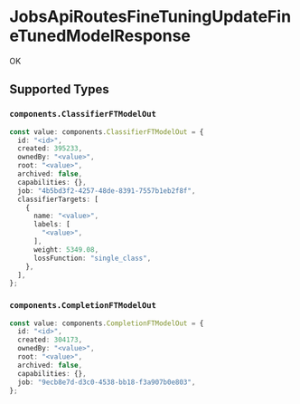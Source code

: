 # JobsApiRoutesFineTuningUpdateFineTunedModelResponse

OK


## Supported Types

### `components.ClassifierFTModelOut`

```typescript
const value: components.ClassifierFTModelOut = {
  id: "<id>",
  created: 395233,
  ownedBy: "<value>",
  root: "<value>",
  archived: false,
  capabilities: {},
  job: "4b5bd3f2-4257-48de-8391-7557b1eb2f8f",
  classifierTargets: [
    {
      name: "<value>",
      labels: [
        "<value>",
      ],
      weight: 5349.08,
      lossFunction: "single_class",
    },
  ],
};
```

### `components.CompletionFTModelOut`

```typescript
const value: components.CompletionFTModelOut = {
  id: "<id>",
  created: 304173,
  ownedBy: "<value>",
  root: "<value>",
  archived: false,
  capabilities: {},
  job: "9ecb8e7d-d3c0-4538-bb18-f3a907b0e803",
};
```

